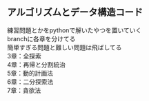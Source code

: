 ## アルゴリズムとデータ構造コード
練習問題とかをpythonで解いたやつを置いていく  
branchに各章を分けてる  
簡単すぎる問題と難しい問題は飛ばしてる  
3章：全探索  
4章：再帰と分割統治  
5章：動的計画法  
6章：二分探索法  
7章：貪欲法
